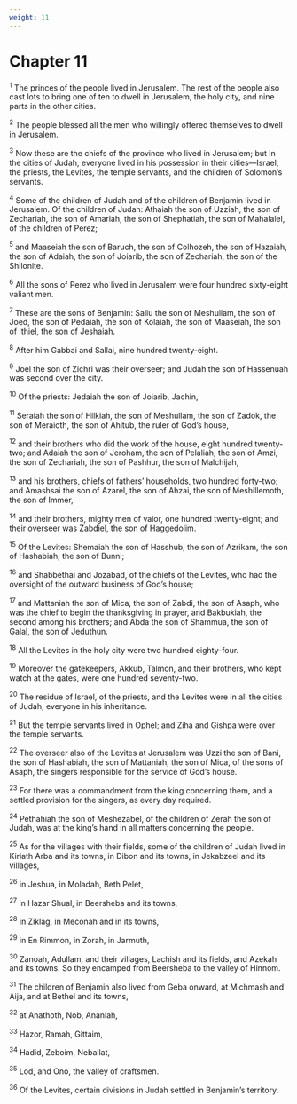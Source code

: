 ```yaml
---
weight: 11
---
```


# Chapter 11

<sup>1</sup> The princes of the people lived in Jerusalem. The rest of the people also cast lots to bring one of ten to dwell in Jerusalem, the holy city, and nine parts in the other cities. 

<sup>2</sup> The people blessed all the men who willingly offered themselves to dwell in Jerusalem. 

<sup>3</sup> Now these are the chiefs of the province who lived in Jerusalem; but in the cities of Judah, everyone lived in his possession in their cities—Israel, the priests, the Levites, the temple servants, and the children of Solomon’s servants. 

<sup>4</sup> Some of the children of Judah and of the children of Benjamin lived in Jerusalem. Of the children of Judah: Athaiah the son of Uzziah, the son of Zechariah, the son of Amariah, the son of Shephatiah, the son of Mahalalel, of the children of Perez; 

<sup>5</sup> and Maaseiah the son of Baruch, the son of Colhozeh, the son of Hazaiah, the son of Adaiah, the son of Joiarib, the son of Zechariah, the son of the Shilonite. 

<sup>6</sup> All the sons of Perez who lived in Jerusalem were four hundred sixty-eight valiant men. 

<sup>7</sup> These are the sons of Benjamin: Sallu the son of Meshullam, the son of Joed, the son of Pedaiah, the son of Kolaiah, the son of Maaseiah, the son of Ithiel, the son of Jeshaiah. 

<sup>8</sup> After him Gabbai and Sallai, nine hundred twenty-eight. 

<sup>9</sup> Joel the son of Zichri was their overseer; and Judah the son of Hassenuah was second over the city. 

<sup>10</sup> Of the priests: Jedaiah the son of Joiarib, Jachin, 

<sup>11</sup> Seraiah the son of Hilkiah, the son of Meshullam, the son of Zadok, the son of Meraioth, the son of Ahitub, the ruler of God’s house, 

<sup>12</sup> and their brothers who did the work of the house, eight hundred twenty-two; and Adaiah the son of Jeroham, the son of Pelaliah, the son of Amzi, the son of Zechariah, the son of Pashhur, the son of Malchijah, 

<sup>13</sup> and his brothers, chiefs of fathers’ households, two hundred forty-two; and Amashsai the son of Azarel, the son of Ahzai, the son of Meshillemoth, the son of Immer, 

<sup>14</sup> and their brothers, mighty men of valor, one hundred twenty-eight; and their overseer was Zabdiel, the son of Haggedolim. 

<sup>15</sup> Of the Levites: Shemaiah the son of Hasshub, the son of Azrikam, the son of Hashabiah, the son of Bunni; 

<sup>16</sup> and Shabbethai and Jozabad, of the chiefs of the Levites, who had the oversight of the outward business of God’s house; 

<sup>17</sup> and Mattaniah the son of Mica, the son of Zabdi, the son of Asaph, who was the chief to begin the thanksgiving in prayer, and Bakbukiah, the second among his brothers; and Abda the son of Shammua, the son of Galal, the son of Jeduthun. 

<sup>18</sup> All the Levites in the holy city were two hundred eighty-four. 

<sup>19</sup> Moreover the gatekeepers, Akkub, Talmon, and their brothers, who kept watch at the gates, were one hundred seventy-two. 

<sup>20</sup> The residue of Israel, of the priests, and the Levites were in all the cities of Judah, everyone in his inheritance. 

<sup>21</sup> But the temple servants lived in Ophel; and Ziha and Gishpa were over the temple servants. 

<sup>22</sup> The overseer also of the Levites at Jerusalem was Uzzi the son of Bani, the son of Hashabiah, the son of Mattaniah, the son of Mica, of the sons of Asaph, the singers responsible for the service of God’s house. 

<sup>23</sup> For there was a commandment from the king concerning them, and a settled provision for the singers, as every day required. 

<sup>24</sup> Pethahiah the son of Meshezabel, of the children of Zerah the son of Judah, was at the king’s hand in all matters concerning the people. 

<sup>25</sup> As for the villages with their fields, some of the children of Judah lived in Kiriath Arba and its towns, in Dibon and its towns, in Jekabzeel and its villages, 

<sup>26</sup> in Jeshua, in Moladah, Beth Pelet, 

<sup>27</sup> in Hazar Shual, in Beersheba and its towns, 

<sup>28</sup> in Ziklag, in Meconah and in its towns, 

<sup>29</sup> in En Rimmon, in Zorah, in Jarmuth, 

<sup>30</sup> Zanoah, Adullam, and their villages, Lachish and its fields, and Azekah and its towns. So they encamped from Beersheba to the valley of Hinnom. 

<sup>31</sup> The children of Benjamin also lived from Geba onward, at Michmash and Aija, and at Bethel and its towns, 

<sup>32</sup> at Anathoth, Nob, Ananiah, 

<sup>33</sup> Hazor, Ramah, Gittaim, 

<sup>34</sup> Hadid, Zeboim, Neballat, 

<sup>35</sup> Lod, and Ono, the valley of craftsmen. 

<sup>36</sup> Of the Levites, certain divisions in Judah settled in Benjamin’s territory. 


